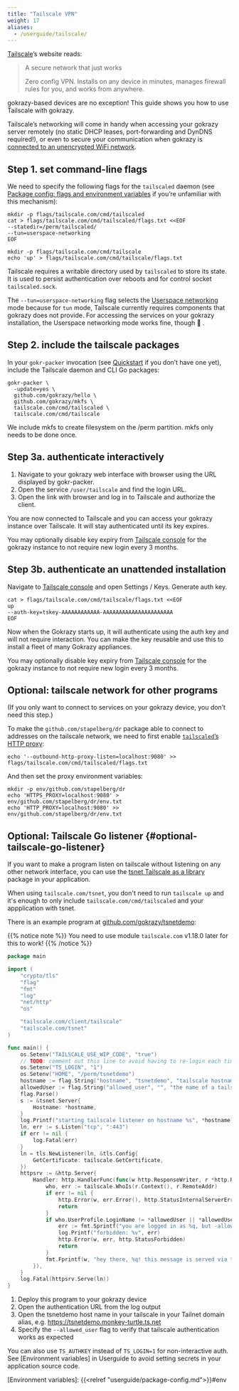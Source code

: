 ```yaml
---
title: "Tailscale VPN"
weight: 17
aliases:
  - /userguide/tailscale/
---
```


[Tailscale](https://tailscale.com/)’s website reads:

> A secure network that just works
>
> Zero config VPN. Installs on any device in minutes, manages firewall rules for you, and works from anywhere.

gokrazy-based devices are no exception! This guide shows you how to use
Tailscale with gokrazy.

Tailscale’s networking will come in handy when accessing your gokrazy server
remotely (no static DHCP leases, port-forwarding and DynDNS required!), or even
to secure your communication when gokrazy is [connected to an unencrypted WiFi
network](/userguide/unencrypted-wifi/).

## Step 1. set command-line flags

We need to specify the following flags for the `tailscaled` daemon (see [Package
config: flags and environment variables](/userguide/package-config) if you’re
unfamiliar with this mechanism):

```shell
mkdir -p flags/tailscale.com/cmd/tailscaled
cat > flags/tailscale.com/cmd/tailscaled/flags.txt <<EOF
--statedir=/perm/tailscaled/
--tun=userspace-networking
EOF

mkdir -p flags/tailscale.com/cmd/tailscale
echo 'up' > flags/tailscale.com/cmd/tailscale/flags.txt
```

Tailscale requires a writable directory used by `tailscaled` to store its state.
It is used to persist authentication over reboots and for control socket
`tailscaled.sock`.

The `--tun=userspace-networking` flag selects the [Userspace
networking](https://tailscale.com/kb/1112/userspace-networking/) mode because
for `tun` mode, Tailscale currently requires components that gokrazy does not
provide. For accessing the services on your gokrazy installation, the Userspace
networking mode works fine, though 🥳 .

## Step 2. include the tailscale packages

In your `gokr-packer` invocation (see [Quickstart](/quickstart/) if you don’t
have one yet), include the Tailscale daemon and CLI Go packages:

```shell
gokr-packer \
  -update=yes \
  github.com/gokrazy/hello \
  github.com/gokrazy/mkfs \
  tailscale.com/cmd/tailscaled \
  tailscale.com/cmd/tailscale
```

We include mkfs to create filesystem on the /perm partition. mkfs only needs
to be done once.

## Step 3a. authenticate interactively

1. Navigate to your gokrazy web interface with browser using the URL displayed
by gokr-packer.
1. Open the service `/user/tailscale` and find the login URL.
1. Open the link with browser and log in to Tailscale and authorize the client.

You are now connected to Tailscale and you can access your gokrazy instance
over Tailscale. It will stay authenticated until its key expires.

You may optionally disable key expiry from [Tailscale console] for the gokrazy
instance to not require new login every 3 months.

[Tailscale console]: https://login.tailscale.com/ "Tailscale management console login.tailscale.com"

## Step 3b. authenticate an unattended installation

Navigate to [Tailscale console] and open Settings / Keys. Generate auth key.

```shell
cat > flags/tailscale.com/cmd/tailscale/flags.txt <<EOF
up
--auth-key=tskey-AAAAAAAAAAAA-AAAAAAAAAAAAAAAAAAAAAA
EOF
```

Now when the Gokrazy starts up, it will authenticate using the auth key
and will not require interaction. You can make the key reusable and use this to
install a fleet of many Gokrazy appliances.

You may optionally disable key expiry from [Tailscale console] for the gokrazy
instance to not require new login every 3 months.

## Optional: tailscale network for other programs

(If you only want to connect to services on your gokrazy device, you don’t need
this step.)

To make the `github.com/stapelberg/dr` package able to connect to addresses on
the tailscale network, we need to first enable [`tailscaled`’s HTTP
proxy](https://tailscale.com/kb/1112/userspace-networking/#step-2-configure-your-application-to-use-socks5-or-http):

```shell
echo '--outbound-http-proxy-listen=localhost:9080' >> flags/tailscale.com/cmd/tailscaled/flags.txt
```

And then set the proxy environment variables:

```shell
mkdir -p env/github.com/stapelberg/dr
echo 'HTTPS_PROXY=localhost:9080' > env/github.com/stapelberg/dr/env.txt
echo 'HTTP_PROXY=localhost:9080' >> env/github.com/stapelberg/dr/env.txt
```

## Optional: Tailscale Go listener {#optional-tailscale-go-listener}

If you want to make a program listen on tailscale without listening on any other
network interface, you can use the [tsnet Tailscale as a library] package
in your application.

When using `tailscale.com/tsnet`, you don't need to run `tailscale up` and
it's enough to only include `tailscale.com/cmd/tailscaled` and your appplication
with tsnet.

There is an example program at
[github.com/gokrazy/tsnetdemo](https://github.com/gokrazy/tsnetdemo):

[tsnet Tailscale as a library]: https://pkg.go.dev/tailscale.com/tsnet "Package tsnet provides Tailscale as a library. It is an experimental work in progress."

{{% notice note %}}
You need to use module `tailscale.com` v1.18.0 later for this to work!
{{% /notice %}}


```go
package main

import (
	"crypto/tls"
	"flag"
	"fmt"
	"log"
	"net/http"
	"os"

	"tailscale.com/client/tailscale"
	"tailscale.com/tsnet"
)

func main() {
	os.Setenv("TAILSCALE_USE_WIP_CODE", "true")
	// TODO: comment out this line to avoid having to re-login each time you start this program
	os.Setenv("TS_LOGIN", "1")
	os.Setenv("HOME", "/perm/tsnetdemo")
	hostname := flag.String("hostname", "tsnetdemo", "tailscale hostname")
	allowedUser := flag.String("allowed_user", "", "the name of a tailscale user to allow")
	flag.Parse()
	s := &tsnet.Server{
		Hostname: *hostname,
	}
	log.Printf("starting tailscale listener on hostname %s", *hostname)
	ln, err := s.Listen("tcp", ":443")
	if err != nil {
		log.Fatal(err)
	}
	ln = tls.NewListener(ln, &tls.Config{
		GetCertificate: tailscale.GetCertificate,
	})
	httpsrv := &http.Server{
		Handler: http.HandlerFunc(func(w http.ResponseWriter, r *http.Request) {
			who, err := tailscale.WhoIs(r.Context(), r.RemoteAddr)
			if err != nil {
				http.Error(w, err.Error(), http.StatusInternalServerError)
				return
			}
			if who.UserProfile.LoginName != *allowedUser || *allowedUser == "" {
				err := fmt.Sprintf("you are logged in as %q, but -allowed_user flag does not match!", who.UserProfile.LoginName)
				log.Printf("forbidden: %v", err)
				http.Error(w, err, http.StatusForbidden)
				return
			}
			fmt.Fprintf(w, "hey there, %q! this message is served via the tsnet package from gokrazy!", who.UserProfile.LoginName)
		}),
	}
	log.Fatal(httpsrv.Serve(ln))
}
```

1. Deploy this program to your gokrazy device
1. Open the authentication URL from the log output
1. Open the tsnetdemo host name in your tailscale in your Tailnet domain alias, e.g. https://tsnetdemo.monkey-turtle.ts.net
1. Specify the `--allowed_user` flag to verify that tailscale authentication works as expected

You can also use `TS_AUTHKEY` instead of `TS_LOGIN=1` for non-interactive
auth. See [Environment variables] in Userguide to avoid setting secrets in
your application source code.

[Environment variables]: {{<relref "userguide/package-config.md">}}#env